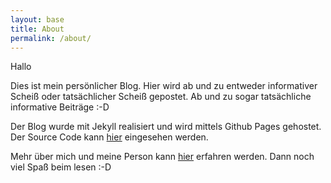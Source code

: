 ```yaml
---
layout: base
title: About
permalink: /about/
---
```


Hallo

Dies ist mein persönlicher Blog. Hier wird ab und zu entweder informativer Scheiß oder tatsächlicher Scheiß gepostet. Ab und zu sogar tatsächliche informative Beiträge :-D

Der Blog wurde mit Jekyll realisiert und wird mittels Github Pages gehostet. Der Source Code kann [hier](https://github.com/elyday/elyday.github.io) eingesehen werden.

Mehr über mich und meine Person kann [hier](https://elyday.net) erfahren werden. Dann noch viel Spaß beim lesen :-D
